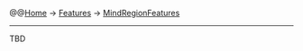 @@[Home](Home.md) -> [Features](Features.md) -> [MindRegionFeatures](MindRegionFeatures.md)

---


TBD